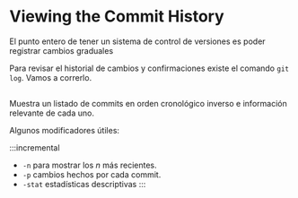 # Viewing the Commit History

El punto entero de tener un sistema de control de versiones es poder
registrar cambios graduales

Para revisar el historial de cambios y confirmaciones existe el
comando `git log`. Vamos a correrlo.

##

Muestra un listado de commits en orden cronológico inverso e
información relevante de cada uno.

Algunos modificadores útiles:

:::incremental
- `-n` para mostrar los $n$ más recientes.
- `-p` cambios hechos por cada commit.
- `-stat` estadísticas descriptivas
:::
